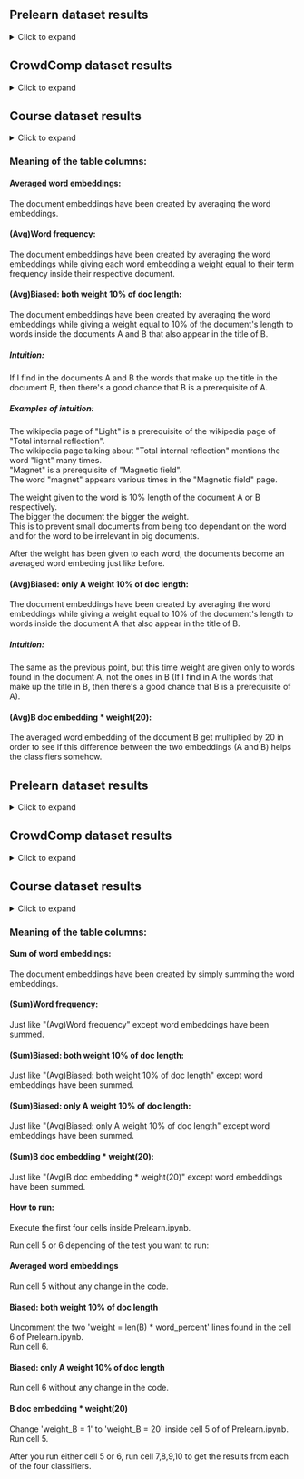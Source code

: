 ## Prelearn dataset results
<details><summary>Click to expand</summary>
<table>
    <tr>
        <td><b><a href="https://fasttext.cc/docs/en/pretrained-vectors.html">Fasttext</a></b></td>
        <td><b>Averaged word embeddings</b></td>
        <td><b>(Avg)Word frequency</b></td>
        <td><b>(Avg)Biased: both weight 10% of doc length</b></td>
        <td><b>(Avg)Biased: only A weight 10% of doc length</b></td>
        <td><b>(Avg)B doc embedding * weight(20)</b></td>
    </tr>
    <tr>
        <td><b>Logistic Regression</b></td>
        <td>Accuracy:0.851820 <br> Precision:0.849057 <br> Recall:0.212264 <br> F1:0.339623</td>
        <td>Accuracy:0.820491 <br> Precision:0.000000 <br> Recall:0.000000 <br> F1:0.000000</td>
        <td>Accuracy:0.902625 <br> Precision:0.774011 <br> Recall:0.646226 <br> F1:0.704370</td>
        <td>Accuracy:0.849280 <br> Precision:0.702381 <br> Recall:0.278302 <br> F1:0.398649</td>
        <td>Accuracy:0.905165 <br> Precision:0.804878 <br> Recall:0.622642 <br> F1:0.702128</td>
    </tr>
    <tr>
        <td><b>Linear SVM <br> C = 500</b></td>
        <td>Accuracy:0.922100 <br> Precision:0.815789 <br> Recall:0.731132 <br> F1:0.771144</td>
        <td>Accuracy:0.845893 <br> Precision:0.812500 <br> Recall:0.183962 <br> F1:0.300000</td>
        <td>Accuracy:0.899238 <br> Precision:0.683794 <br> Recall:0.816038 <br> F1:0.744086</td>
        <td>Accuracy:0.906012 <br> Precision:0.720524 <br> Recall:0.778302 <br> F1:0.748299</td>
        <td>Accuracy:0.924640 <br> Precision:0.855491 <br> Recall:0.698113 <br> F1:0.768831</td>
    </tr>
    <tr>
        <td><b>RBF SVM <br> C = 500 <br> gamma = 10</b></td>
        <td>Accuracy:0.910246 <br> Precision:0.773196 <br> Recall:0.707547 <br> F1:0.738916</td>
        <td>Accuracy:0.869602 <br> Precision:0.822222 <br> Recall:0.349057 <br> F1:0.490066</td>
        <td>Accuracy:0.878916 <br> Precision:0.810811 <br> Recall:0.424528 <br> F1:0.557276</td>
        <td>Accuracy:0.887384 <br> Precision:0.811024 <br> Recall:0.485849 <br> F1:0.607670</td>
        <td>Accuracy:0.906859 <br> Precision:0.814815 <br> Recall:0.622642 <br> F1:0.705882</td>
    </tr>
    <tr>
        <td><b>Random Forest</b></td>
        <td>Accuracy:0.925487 <br> Precision:0.892405 <br> Recall:0.665094 <br> F1:0.762162</td>
        <td>Accuracy:0.921253 <br> Precision:0.878981 <br> Recall:0.650943 <br> F1:0.747967</td>
        <td>Accuracy:0.920406 <br> Precision:0.797980 <br> Recall:0.745283 <br> F1:0.770732</td>
        <td>Accuracy:0.916173 <br> Precision:0.786802 <br> Recall:0.731132 <br> F1:0.757946</td>
        <td>Accuracy:0.927180 <br> Precision:0.893750 <br> Recall:0.674528 <br> F1:0.768817</td>
    </tr>
</table>
</details>

## CrowdComp dataset results
<details><summary>Click to expand</summary>
<table>
    <tr>
        <td><b><a href="https://fasttext.cc/docs/en/pretrained-vectors.html">Fasttext</a></b></td>
        <td><b>Averaged word embeddings</b></td>
        <td><b>(Avg)Word frequency</b></td>
        <td><b>(Avg)Biased: both weight 10% of doc length</b></td>
        <td><b>(Avg)Biased: only A weight 10% of doc length</b></td>
        <td><b>(Avg)B doc embedding * weight(20)</b></td>
    </tr>
    <tr>
        <td><b>Logistic Regression</b></td>
        <td>Accuracy:0.826 <br> Precision:0.0 <br> Recall:0.0 <br> F1:0.0</td>
        <td>Accuracy:0.826 <br> Precision:0.0 <br> Recall:0.0 <br> F1:0.0</td>
        <td>Accuracy:0.829 <br> Precision:0.6 <br> Recall:0.056 <br> F1:0.102</td>
        <td>Accuracy:0.827 <br> Precision:1.0 <br> Recall:0.009 <br> F1:0.018</td>
        <td>Accuracy:0.806 <br> Precision:0.227 <br> Recall:0.046 <br> F1:0.077</td>
    </tr>
    <tr>
        <td><b>Linear SVM <br> C = 500</b></td>
        <td>Accuracy:0.758 <br> Precision:0.267 <br> Recall:0.222 <br> F1:0.242</td>
        <td>Accuracy:0.817 <br> Precision:0.308 <br> Recall:0.037 <br> F1:0.066</td>
        <td>Accuracy:0.756 <br> Precision:0.283 <br> Recall:0.259 <br> F1:0.271</td>
        <td>Accuracy:0.758 <br> Precision:0.281 <br> Recall:0.25 <br> F1:0.265</td>
        <td>Accuracy:0.793 <br> Precision:0.333 <br> Recall:0.185 <br> F1:0.238</td>
    </tr>
    <tr>
        <td><b>RBF SVM <br> C = 500 <br> gamma = 10</b></td>
        <td>Accuracy:0.787 <br> Precision:0.333 <br> Recall:0.222 <br> F1:0.267</td>
        <td>Accuracy:0.824 <br> Precision:0.4 <br> Recall:0.019 <br> F1:0.035</td>
        <td>Accuracy:0.788 <br> Precision:0.323 <br> Recall:0.194 <br> F1:0.243</td>
        <td>Accuracy:0.787 <br> Precision:0.324 <br> Recall:0.204 <br> F1:0.25</td>
        <td>Accuracy:0.796 <br> Precision:0.235 <br> Recall:0.074 <br> F1:0.113</td>
    </tr>
    <tr>
        <td><b>Random Forest</b></td>
        <td>Accuracy:0.829 <br> Precision:0.536 <br> Recall:0.139 <br> F1:0.221</td>
        <td>Accuracy:0.83 <br> Precision:0.565 <br> Recall:0.12 <br> F1:0.198</td>
        <td>Accuracy:0.83 <br> Precision:0.565 <br> Recall:0.12 <br> F1:0.198</td>
        <td>Accuracy:0.83 <br> Precision:0.565 <br> Recall:0.12 <br> F1:0.198</td>
        <td>Accuracy:0.826 <br> Precision:0.5 <br> Recall:0.13 <br> F1:0.206</td>
    </tr>
</table>
</details> 

## Course dataset results
<details><summary>Click to expand</summary>
<table>
    <tr>
        <td><b><a href="https://fasttext.cc/docs/en/pretrained-vectors.html">Fasttext</a></b></td>
        <td><b>Averaged word embeddings</b></td>
        <td><b>(Avg)Word frequency</b></td>
        <td><b>(Avg)Biased: both weight 10% of doc length</b></td>
        <td><b>(Avg)Biased: only A weight 10% of doc length</b></td>
        <td><b>(Avg)B doc embedding * weight(20)</b></td>
    </tr>
    <tr>
        <td><b>Logistic Regression</b></td>
        <td>Accuracy:0.685185 <br> Precision:0.0 <br> Recall:0.0 <br> F1:0.0</td>
        <td>Accuracy:0.685185 <br> Precision:0.0 <br> Recall:0.0 <br> F1:0.0</td>
        <td>Accuracy:0.666667 <br> Precision:0.0 <br> Recall:0.0 <br> F1:0.0</td>
        <td>Accuracy:0.666667 <br> Precision:0.0 <br> Recall:0.0 <br> F1:0.0</td>
        <td>Accuracy:0.685185 <br> Precision:0.0 <br> Recall:0.0 <br> F1:0.0</td>
    </tr>
    <tr>
        <td><b>Linear SVM <br> C = 500</b></td>
        <td>Accuracy:0.703704 <br> Precision:1.0 <br> Recall:0.058824 <br> F1:0.111111</td>
        <td>Accuracy:0.685185 <br> Precision:0.0 <br> Recall:0.0 <br> F1:0.0</td>
        <td>Accuracy:0.759259 <br> Precision:0.833333 <br> Recall:0.294118 <br> F1:0.434783</td>
        <td>Accuracy:0.703704 <br> Precision:0.666667 <br> Recall:0.117647 <br> F1:0.2</td>
        <td>Accuracy:0.648148 <br> Precision:0.25 <br> Recall:0.058824 <br> F1:0.095238</td>
    </tr>
    <tr>
        <td><b>RBF SVM <br> C = 500 <br> gamma = 10</b></td>
        <td>Accuracy:0.685185 <br> Precision:0.5 <br> Recall:0.058824 <br> F1:0.105263</td>
        <td>Accuracy:0.685185 <br> Precision:0.0 <br> Recall:0.0 <br> F1:0.0</td>
        <td>Accuracy:0.703704 <br> Precision:1.0 <br> Recall:0.058824 <br> F1:0.111111</td>
        <td>Accuracy:0.666667 <br> Precision:0.333333 <br> Recall:0.058824 <br> F1:0.1</td>
        <td>Accuracy:0.703704 <br> Precision:1.0 <br> Recall:0.058824 <br> F1:0.111111</td>
    </tr>
    <tr>
        <td><b>Random Forest</b></td>
        <td>Accuracy:0.703704 <br> Precision:1.0 <br> Recall:0.058824 <br> F1:0.111111</td>
        <td>Accuracy:0.703704 <br> Precision:1.0 <br> Recall:0.058824 <br> F1:0.111111</td>
        <td>Accuracy:0.685185 <br> Precision:0.5 <br> Recall:0.058824 <br> F1:0.105263</td>
        <td>Accuracy:0.703704 <br> Precision:0.666667 <br> Recall:0.117647 <br> F1:0.2</td>
        <td>Accuracy:0.703704 <br> Precision:1.0 <br> Recall:0.058824 <br> F1:0.111111</td>
    </tr>
</table>
</details>
  
### Meaning of the table columns:

#### Averaged word embeddings:
The document embeddings have been created by averaging the word embeddings.

#### (Avg)Word frequency:
The document embeddings have been created by averaging the word embeddings while giving each word embedding a weight equal to their term frequency inside their respective document.

#### (Avg)Biased: both weight 10% of doc length:
The document embeddings have been created by averaging the word embeddings while giving a weight equal to 10% of the document's length to words inside the documents A and B that also appear in the title of B.

##### Intuition:
If I find in the documents A and B the words that make up the title in the document B, then there's a good chance that B is a prerequisite of A.  

##### Examples of intuition:  
The wikipedia page of "Light" is a prerequisite of the wikipedia page of "Total internal reflection".  
The wikipedia page talking about "Total internal reflection" mentions the word "light" many times.  
"Magnet" is a prerequisite of "Magnetic field".   
The word "magnet" appears various times in the "Magnetic field" page.  

The weight given to the word is 10% length of the document A or B respectively.  
The bigger the document the bigger the weight.  
This is to prevent small documents from being too dependant on the word and for the word to be irrelevant in big documents.  

After the weight has been given to each word, the documents become an averaged word embeding just like before.


#### (Avg)Biased: only A weight 10% of doc length:
The document embeddings have been created by averaging the word embeddings while giving a weight equal to 10% of the document's length to words inside the document A  that also appear in the title of B.

##### Intuition:
The same as the previous point, but this time weight are given only to words found in the document A, not the ones in B
(If I find in A the words that make up the title in B, then there's a good chance that B is a prerequisite of A).  

#### (Avg)B doc embedding * weight(20):
The averaged word embedding of the document B get multiplied by 20 in order to see if this difference between the two embeddings (A and B) helps the classifiers somehow.

## Prelearn dataset results
<details><summary>Click to expand</summary>
<table>
    <tr>
        <td><b><a href="https://fasttext.cc/docs/en/pretrained-vectors.html">Fasttext</a></b></td>
        <td><b>Sum of word embeddings</b></td>
        <td><b>(Sum)Word frequency</b></td>
        <td><b>(Sum)Biased: both weight 10% of doc length</b></td>
        <td><b>(Sum)Biased: only A weight 10% of doc length</b></td>
        <td><b>(Sum)B doc embedding * weight(20)</b></td>
    </tr>
    <tr>
        <td><b>Logistic Regression</b></td>
        <td>Accuracy:0.911939 <br> Precision:0.752336 <br> Recall:0.759434 <br> F1:0.755869</td>
        <td>Accuracy:0.917019 <br> Precision:0.806452 <br> Recall:0.707547 <br> F1:0.753769</td>
        <td>Accuracy:0.902625 <br> Precision:0.715556 <br> Recall:0.759434 <br> F1:0.736842</td>
        <td>Accuracy:0.894157 <br> Precision:0.682008 <br> Recall:0.768868 <br> F1:0.722838</td>
        <td>Accuracy:0.923793 <br> Precision:0.801980 <br> Recall:0.764151 <br> F1:0.782609</td>
    </tr>
    <tr>
        <td><b>Linear SVM <br> C = 500</b></td>
        <td>Accuracy:0.884843 <br> Precision:0.787879 <br> Recall:0.490566 <br> F1:0.604651</td>
        <td>Accuracy:0.857748 <br> Precision:0.600917 <br> Recall:0.617925 <br> F1:0.609302</td>
        <td>Accuracy:0.840813 <br> Precision:0.544776 <br> Recall:0.688679 <br> F1:0.608333</td>
        <td>Accuracy:0.868755 <br> Precision:0.647668 <br> Recall:0.589623 <br> F1:0.617284</td>
        <td>Accuracy:0.892464 <br> Precision:0.692308 <br> Recall:0.721698 <br> F1:0.706697</td>
    </tr>
    <tr>
        <td><b>RBF SVM <br> C = 500 <br> gamma = 10</b></td>
        <td>Accuracy:0.835732 <br> Precision:0.950000 <br> Recall:0.089623 <br> F1:0.163793</td>
        <td>Accuracy:0.835732 <br> Precision:0.950000 <br> Recall:0.089623 <br> F1:0.163793</td>
        <td>Accuracy:0.835732 <br> Precision:0.950000 <br> Recall:0.089623 <br> F1:0.163793</td>
        <td>Accuracy:0.835732 <br> Precision:0.950000 <br> Recall:0.089623 <br> F1:0.163793</td>
        <td>Accuracy:0.835732 <br> Precision:0.950000 <br> Recall:0.089623 <br> F1:0.163793</td>
    </tr>
    <tr>
        <td><b>Random Forest</b></td>
        <td>Accuracy:0.930567 <br> Precision:0.891566 <br> Recall:0.698113 <br> F1:0.783069</td>
        <td>Accuracy:0.922100 <br> Precision:0.861446 <br> Recall:0.674528 <br> F1:0.756614</td>
        <td>Accuracy:0.915326 <br> Precision:0.791667 <br> Recall:0.716981 <br> F1:0.752475</td>
        <td>Accuracy:0.915326 <br> Precision:0.791667 <br> Recall:0.716981 <br> F1:0.752475</td>
        <td>Accuracy:0.922100 <br> Precision:0.870370 <br> Recall:0.665094 <br> F1:0.754011</td>
    </tr>
</table>
</details>

## CrowdComp dataset results
<details><summary>Click to expand</summary>
<table>
    <tr>
        <td><b><a href="https://fasttext.cc/docs/en/pretrained-vectors.html">Fasttext</a></b></td>
        <td><b>Sum of word embeddings</b></td>
        <td><b>(Sum)Word frequency</b></td>
        <td><b>(Sum)Biased: both weight 10% of doc length</b></td>
        <td><b>(Sum)Biased: only A weight 10% of doc length</b></td>
        <td><b>(Sum)B doc embedding * weight(20)</b></td>
    </tr>
    <tr>
        <td><b>Logistic Regression</b></td>
        <td>Accuracy:0.733 <br> Precision:0.282 <br> Recall:0.343 <br> F1:0.31</td>
        <td>Accuracy:0.817 <br> Precision:0.439 <br> Recall:0.167 <br> F1:0.242</td>
        <td>Accuracy:0.766 <br> Precision:0.32 <br> Recall:0.306 <br> F1:0.313</td>
        <td>Accuracy:0.714 <br> Precision:0.248 <br> Recall:0.315 <br> F1:0.278</td>
        <td>Accuracy:0.769 <br> Precision:0.316 <br> Recall:0.278 <br> F1:0.296</td>
    </tr>
    <tr>
        <td><b>Linear SVM <br> C = 500</b></td>
        <td>Accuracy:0.711 <br> Precision:0.248 <br> Recall:0.324 <br> F1:0.281</td>
        <td>Accuracy:0.733 <br> Precision:0.279 <br> Recall:0.333 <br> F1:0.304</td>
        <td>Accuracy:0.67 <br> Precision:0.221 <br> Recall:0.352 <br> F1:0.271</td>
        <td>Accuracy:0.74 <br> Precision:0.274 <br> Recall:0.296 <br> F1:0.284</td>
        <td>Accuracy:0.679 <br> Precision:0.206 <br> Recall:0.296 <br> F1:0.243</td>
    </tr>
    <tr>
        <td><b>RBF SVM <br> C = 500 <br> gamma = 10</b></td>
        <td>Accuracy:0.829 <br> Precision:0.75 <br> Recall:0.028 <br> F1:0.054</td>
        <td>Accuracy:0.822 <br> Precision:0.375 <br> Recall:0.028 <br> F1:0.052</td>
        <td>Accuracy:0.822 <br> Precision:0.333 <br> Recall:0.019 <br> F1:0.035</td>
        <td>Accuracy:0.827 <br> Precision:0.667 <br> Recall:0.019 <br> F1:0.036</td>
        <td>Accuracy:0.829 <br> Precision:0.75 <br> Recall:0.028 <br> F1:0.054</td>
    </tr>
    <tr>
        <td><b>Random Forest</b></td>
        <td>Accuracy:0.83 <br> Precision:0.571 <br> Recall:0.111 <br> F1:0.186</td>
        <td>Accuracy:0.827 <br> Precision:0.529 <br> Recall:0.083 <br> F1:0.144</td>
        <td>Accuracy:0.826 <br> Precision:0.5 <br> Recall:0.139 <br> F1:0.217</td>
        <td>Accuracy:0.83 <br> Precision:0.56 <br> Recall:0.13 <br> F1:0.211</td>
        <td>Accuracy:0.829 <br> Precision:0.545 <br> Recall:0.111 <br> F1:0.185</td>
    </tr>
</table>
</details> 

## Course dataset results
<details><summary>Click to expand</summary>
<table>
    <tr>
        <td><b><a href="https://fasttext.cc/docs/en/pretrained-vectors.html">Fasttext</a></b></td>
        <td><b>Sum of word embeddings</b></td>
        <td><b>(Sum)Word frequency</b></td>
        <td><b>(Sum)Biased: both weight 10% of doc length</b></td>
        <td><b>(Sum)Biased: only A weight 10% of doc length</b></td>
        <td><b>(Sum)B doc embedding * weight(20)</b></td>
    </tr>
    <tr>
        <td><b>Logistic Regression</b></td>
        <td>Accuracy:0.685185 <br> Precision:0.5 <br> Recall:0.058824 <br> F1:0.105263</td>
        <td>Accuracy:0.703704 <br> Precision:1.0 <br> Recall:0.058824 <br> F1:0.111111</td>
        <td>Accuracy:0.648148 <br> Precision:0.333333 <br> Recall:0.117647 <br> F1:0.173913</td>
        <td>Accuracy:0.62963 <br> Precision:0.285714 <br> Recall:0.117647 <br> F1:0.166667</td>
        <td>Accuracy:0.685185 <br> Precision:0.5 <br> Recall:0.058824 <br> F1:0.105263</td>
    </tr>
    <tr>
        <td><b>Linear SVM <br> C = 500</b></td>
        <td>Accuracy:0.685185 <br> Precision:0.5 <br> Recall:0.058824 <br> F1:0.105263</td>
        <td>Accuracy:0.666667 <br> Precision:0.0 <br> Recall:0.0 <br> F1:0.0</td>
        <td>Accuracy:0.62963 <br> Precision:0.363636 <br> Recall:0.235294 <br> F1:0.285714</td>
        <td>Accuracy:0.685185 <br> Precision:0.5 <br> Recall:0.529412 <br> F1:0.514286</td>
        <td>Accuracy:0.648148 <br> Precision:0.45 <br> Recall:0.529412 <br> F1:0.486486</td>
    </tr>
    <tr>
        <td><b>RBF SVM <br> C = 500 <br> gamma = 10</b></td>
        <td>Accuracy:0.685185 <br> Precision:0.0 <br> Recall:0.0 <br> F1:0.0</td>
        <td>Accuracy:0.685185 <br> Precision:0.0 <br> Recall:0.0 <br> F1:0.0</td>
        <td>Accuracy:0.685185 <br> Precision:0.0 <br> Recall:0.0 <br> F1:0.0</td>
        <td>Accuracy:0.685185 <br> Precision:0.0 <br> Recall:0.0 <br> F1:0.0</td>
        <td>Accuracy:0.685185 <br> Precision:0.0 <br> Recall:0.0 <br> F1:0.0</td>
    </tr>
    <tr>
        <td><b>Random Forest</b></td>
        <td>Accuracy:0.722222 <br> Precision:1.0 <br> Recall:0.117647 <br> F1:0.210526</td>
        <td>Accuracy:0.703704 <br> Precision:1.0 <br> Recall:0.058824 <br> F1:0.111111</td>
        <td>Accuracy:0.685185 <br> Precision:0.0 <br> Recall:0.0 <br> F1:0.0</td>
        <td>Accuracy:0.685185 <br> Precision:0.5 <br> Recall:0.058824 <br> F1:0.105263</td>
        <td>Accuracy:0.703704 <br> Precision:1.0 <br> Recall:0.058824 <br> F1:0.111111</td>
    </tr>
</table>
</details>

### Meaning of the table columns:

#### Sum of word embeddings:
The document embeddings have been created by simply summing the word embeddings.

#### (Sum)Word frequency:
Just like "(Avg)Word frequency" except word embeddings have been summed.

#### (Sum)Biased: both weight 10% of doc length:
Just like "(Avg)Biased: both weight 10% of doc length" except word embeddings have been summed.

#### (Sum)Biased: only A weight 10% of doc length:
Just like "(Avg)Biased: only A weight 10% of doc length" except word embeddings have been summed.

#### (Sum)B doc embedding * weight(20):
Just like "(Avg)B doc embedding * weight(20)" except word embeddings have been summed.



#### How to run:
Execute the first four cells inside Prelearn.ipynb.

Run cell 5 or 6 depending of the test you want to run:  
#### Averaged word embeddings  
Run cell 5 without any change in the code.  
#### Biased: both weight 10% of doc length  
Uncomment the two 'weight = len(B) * word_percent' lines found in the cell 6 of Prelearn.ipynb.  
Run cell 6.  
#### Biased: only A weight 10% of doc length
Run cell 6 without any change in the code.  
#### B doc embedding * weight(20)
Change 'weight_B = 1' to 'weight_B = 20' inside cell 5 of of Prelearn.ipynb.  
Run cell 5.

After you run either cell 5 or 6, run cell 7,8,9,10 to get the results from each of the four classifiers.




